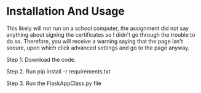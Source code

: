 # Installation And Usage

This likely will not run on a school computer, the assignment did not say anything about signing the certificates so I didn't go through
the trouble to do so. Therefore, you will receive a warning saying that the page isn't secure, upon which click advanced settings and go to
the page anyway.

Step 1.
Download the code.

Step 2.
Run 
pip install -r requirements.txt

Step 3.
Run the FlaskAppClass.py file
